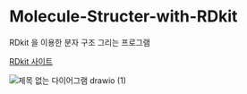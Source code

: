 # Molecule-Structer-with-RDkit
RDkit 을 이용한 분자 구조 그리는 프로그램

[RDkit 사이트](https://www.rdkit.org/docs/index.html)

![제목 없는 다이어그램 drawio (1)](https://github.com/user-attachments/assets/9c44c5fa-cfe0-4d34-ad9b-dc5c77f31182)
